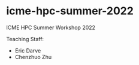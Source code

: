 # icme-hpc-summer-2022

ICME HPC Summer Workshop 2022

Teaching Staff:

- Eric Darve
- Chenzhuo Zhu
